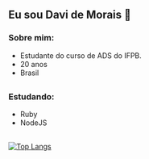 ## **Eu sou Davi de Morais** 👋

### Sobre mim:
* Estudante do curso de ADS do IFPB.
* 20 anos
* Brasil
##
### Estudando:
* Ruby
* NodeJS

##
[![Top Langs](https://github-readme-stats.vercel.app/api/top-langs/?username=Davi-Morais&layout=compact&theme=dark)](https://github.com/Davi-Morais)
